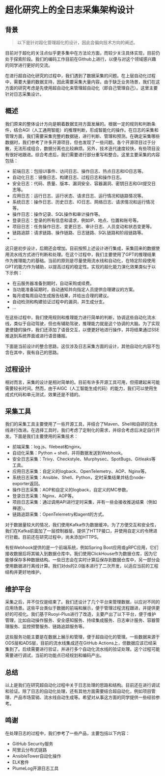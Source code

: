 # 超化研究上的全日志采集架构设计

## 背景

> 以下是针对超化管理超化的设计，因此会偏向技术方向的阐述。

目前对于超化的关注点似乎更多集中在方法论方面，而较少关注具体实现，目前仍处于探索阶段。我们的编码工作目前在Github上进行，以便与对这个领域感兴趣的同学进行更好的交流。

在进行超自动化研究的过程中，我们遇到了数据采集的问题。在上层自动化过程中，需要大量的数据支持，因此需要采集大量内容。由于缺乏业务场景，我们在这方面的研究考虑是先使用超自动化来管理超自动化（即自己管理自己）。这里主要针对日志采集设计。

## 概述

我们原来的整体设计方向是朝着数据支持方面发展的。根据一定的规则和判断条件，结合AGI（人工通用智能）的推理判断，形成智能化的操作。在日志的采集和管理方面，我们需要采集完整的数据链，进行判断、管理和预测。在确定采集哪些数据时，我们参考了许多开源项目，但也发现了一些问题。各个开源项目过于分散，无法形成组合，数据分离也比较麻烦。另外，技术迭代速度较快，有些项目没有很好地跟进。综合考虑后，我们需要进行部分重写和整合。这里主要采集的内容包括：

- 前端日志：包括UI事件、访问日志、操作日志、热点日志和IO日志等。
- 自动化日志：镜像日志、构建日志、过程日志和操作日志。
- 安全日志：代码、质量、版本、漏洞安全、容器漏洞、密钥日志和Git提交日志等。
- 应用日志：运行日志、运行状态、请求日志、运行情况和链路情况等。
- 系统日志：操作日志、历史日志、IO日志、网络日志、请求情况和运行情况等。
- 操作日志：操作记录、SQL操作和审计操作等。
- 登录日志：登录的所有信息和请求，例如IP、地点、位置和账号等。
- 项目日志：任务操作日志、变更日志、审计日志、人员变动和状态变更等。
- 链路追踪：请求链路、操作链路、日志链路、SQL链路和阶段链路等。
- ...

这只是初步设计，后期还会增加。目前按照上述设计进行集成，采集回来的数据使用流水线方式进行判断和处理。在这个过程中，我们主要使用了GPT的推理结果作为推理能力的基础。当前的原则是尽量使用流水线和自动化，在特定阶段使用GPT的能力作为辅助，以提高过程的稳定性。实现的超化能力演化效果类似于以下示例：

- 在云服务器准备到期时，自动采购或续费。
- 当功能准备延期时，自动通知并向指定人员提供合理建议的方案。
- 每月或每周自动生成报告结果，并给出合理的建议。
- 自动检测和构建验证过程中的漏洞，并生成分支。
- ...

在这些过程中，我们使用规则和推理能力进行简单的判断，协调这些自动化流水线，类似于自动驾驶，但也有辅助驾驶，推理能力就是这个协调的大脑。为了实现更便捷的操作，我们还添加了语音交互，以便更好地进行操作，并将结果通过SSE推送到系统界面或进行语音播报。

下面是当前设计的整合思路，这仅涉及日志采集方面的设计，其他自动化内容不包含在其中，我有自己的思路。

## 过程设计

相对而言，采集的设计是相对简单的。目前有许多开源工具可用，但搭建起来可能需要较长时间。然而，由于AIGC（人工智能生成代码）的能力，我们可以使用生成式代码和单元测试，效果还是不错的。

## 采集工具

我们的采集工具主要使用了一些开源工具，并结合了Maven、Shell和自研的流水线进行改进。在选择工具时，我们考虑了定制化的需求，并综合考虑后决定自行开发。下面是我们主要使用的采集技术：

- 前端采集：log.js、filebeat和nginx。
- 自动化采集：Python + shell，并将数据发送到Webhook。
- 安全日志采集：Trivy、Checkstyle、Murphysec、SpotBugs、Gitleaks等工具。
- 应用日志采集：自定义的logback、OpenTelemetry、AOP、Nginx等。
- 系统日志采集：Ansible、Shell、Python，定时采集结果并结合node-exporter返回。
- 操作日志采集：AOP和自定义的logback，自定义的MC参数。
- 登录日志采集：Nginx、AOP等。
- 项目日志采集：通过调用API进行定时采集，并有一些会接收推送结果（例如禅道）。
- 链路追踪采集：OpenTelemetry和agent的方式。

对于数据量较大的情况，我们使用Kafka作为数据缓冲。为了方便交互和安全性，我们在Kafka前面加了一层控制器层，提供了HTTP接口，并使用自定义的令牌进行拦截。目前还在研究过程中，尚未添加HTTPS。

有些Webhook提供的是一个前端系统，例如Spring Boot应用或gRPC应用，它们接收数据后将其输入到数据仓库中。我们使用ClickHouse作为数据仓库，因为它能够保存多种数据结构。一些日志会在实时计算后保存到数据仓库中，另一部分会使用数据进行离线计算。我们对ds的2.0版本进行了二次开发，以适应当前的工程结构并更好地维护。

## 维护平台

采集之后，并不仅仅是结束了。我们还设计了几个平台来管理数据，以应对不同的应用场景。这些平台类似于数据的前端和展示，便于管理过程流程跟进，并提供更好的可视化。我们基于Ruoyi-Plus进行了改造，主要产出了以下平台，便于维护管理，比如自动操作服务、安全感知服务、持续集成服务、日志审计服务、容器管理服务、监控预警服务、链路追踪服务等。

这些服务功能主要是在数据上展示和管理，便于超自动化的管理。一些数据来源于ODS层和ADS层，目前的流水线集成还在GitHub Actions上，但数据应该已经采集到了。后续需要进行验证，并进行多个自动化流水线的验证处理。这个过程可能需要进行调试，当前的功能点已经规划和编码产出。

## 总结

以上是我们在研究超自动化过程中关于日志处理的思路和结构。目前还在进行调试和验证。除了日志的自动化处理，还有其他方面需要结合超自动化，例如项目管理、产品市场营销、流水线自动生成等。希望对从事这方面的同学提供一些经验参考。

## 鸣谢

在处理日志的过程中，我们参考了一些产品，主要包括以下内容：

- GitHub Security服务
- 阿里云分布式链路
- AnsibleTower自动化操作
- ELK套件
- PlumeLog开源日志工具
